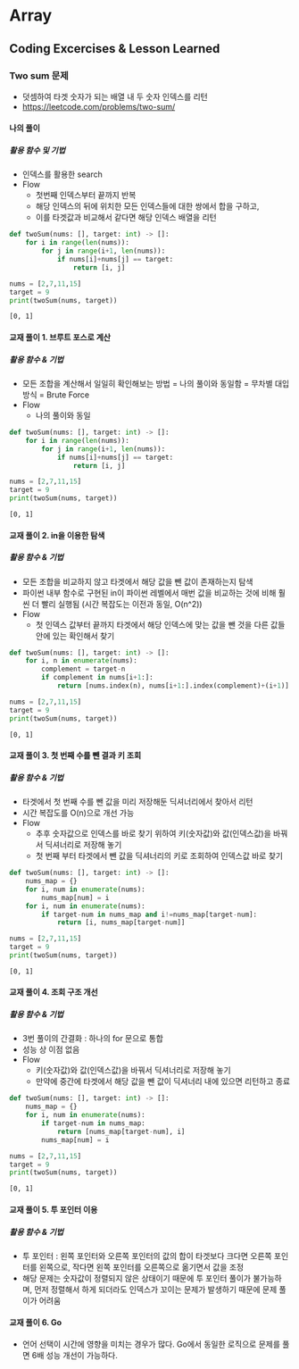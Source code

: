 # Array
## Coding Excercises & Lesson Learned

### Two sum 문제
 - 덧셈하여 타겟 숫자가 되는 배열 내 두 숫자 인덱스를 리턴 
 - https://leetcode.com/problems/two-sum/

#### 나의 풀이
##### 활용 함수 및 기법
 - 인덱스를 활용한 search
 - Flow 
    + 첫번째 인덱스부터 끝까지 반복
    + 해당 인덱스의 뒤에 위치한 모든 인덱스들에 대한 쌍에서 합을 구하고,
    + 이를 타겟값과 비교해서 같다면 해당 인덱스 배열을 리턴


```python
def twoSum(nums: [], target: int) -> []:
    for i in range(len(nums)):
        for j in range(i+1, len(nums)):
            if nums[i]+nums[j] == target:
                return [i, j]
```


```python
nums = [2,7,11,15]
target = 9
print(twoSum(nums, target))
```

    [0, 1]
    

#### 교재 풀이 1. 브루트 포스로 계산
##### 활용 함수 & 기법
 - 모든 조합을 계산해서 일일히 확인해보는 방법 = 나의 풀이와 동일함 = 무차별 대입 방식 = Brute Force
 - Flow 
    + 나의 풀이와 동일


```python
def twoSum(nums: [], target: int) -> []:
    for i in range(len(nums)):
        for j in range(i+1, len(nums)):
            if nums[i]+nums[j] == target:
                return [i, j]
```


```python
nums = [2,7,11,15]
target = 9
print(twoSum(nums, target))
```

    [0, 1]
    

#### 교재 풀이 2. in을 이용한 탐색
##### 활용 함수 & 기법
 - 모든 조합을 비교하지 않고 타겟에서 해당 값을 뺀 값이 존재하는지 탐색
 - 파이썬 내부 함수로 구현된 in이 파이썬 레벨에서 매번 값을 비교하는 것에 비해 훨씬 더 빨리 실행됨 (시간 복잡도는 이전과 동일, O(n^2))
 - Flow 
    + 첫 인덱스 값부터 끝까지 타겟에서 해당 인덱스에 맞는 값을 뺀 것을 다른 값들 안에 있는 확인해서 찾기


```python
def twoSum(nums: [], target: int) -> []:
    for i, n in enumerate(nums):
        complement = target-n
        if complement in nums[i+1:]:
            return [nums.index(n), nums[i+1:].index(complement)+(i+1)]
```


```python
nums = [2,7,11,15]
target = 9
print(twoSum(nums, target))
```

    [0, 1]
    

#### 교재 풀이 3. 첫 번째 수를 뺀 결과 키 조회
##### 활용 함수 & 기법
 - 타겟에서 첫 번째 수를 뺀 값을 미리 저장해둔 딕셔너리에서 찾아서 리턴
 - 시간 복잡도를 O(n)으로 개선 가능
 - Flow 
    + 추후 숫자값으로 인덱스를 바로 찾기 위하여 키(숫자값)와 값(인덱스값)을 바꿔서 딕셔너리로 저장해 놓기
    + 첫 번째 부터 타겟에서 뺀 값을 딕셔너리의 키로 조회하여 인덱스값 바로 찾기


```python
def twoSum(nums: [], target: int) -> []:
    nums_map = {}
    for i, num in enumerate(nums):
        nums_map[num] = i
    for i, num in enumerate(nums):
        if target-num in nums_map and i!=nums_map[target-num]:
            return [i, nums_map[target-num]]
```


```python
nums = [2,7,11,15]
target = 9
print(twoSum(nums, target))
```

    [0, 1]
    

#### 교재 풀이 4. 조회 구조 개선
##### 활용 함수 & 기법
 - 3번 풀이의 간결화 : 하나의 for 문으로 통합
 - 성능 상 이점 없음
 - Flow 
    + 키(숫자값)와 값(인덱스값)을 바꿔서 딕셔너리로 저장해 놓기
    + 만약에 중간에 타겟에서 해당 값을 뺀 값이 딕셔너리 내에 있으면 리턴하고 종료


```python
def twoSum(nums: [], target: int) -> []:
    nums_map = {}
    for i, num in enumerate(nums):
        if target-num in nums_map:
            return [nums_map[target-num], i]
        nums_map[num] = i
```


```python
nums = [2,7,11,15]
target = 9
print(twoSum(nums, target))
```

    [0, 1]
    

#### 교재 풀이 5. 투 포인터 이용
##### 활용 함수 & 기법
 - 투 포인터 : 왼쪽 포인터와 오른쪽 포인터의 값의 합이 타겟보다 크다면 오른쪽 포인터를 왼쪽으로, 작다면 왼쪽 포인터를 오른쪽으로 옮기면서 값을 조정
 - 해당 문제는 숫자값이 정렬되지 않은 상태이기 때문에 투 포인터 풀이가 불가능하며, 먼저 정렬해서 하게 되더라도 인덱스가 꼬이는 문제가 발생하기 때문에 문제 풀이가 어려움

#### 교재 풀이 6. Go
 - 언어 선택이 시간에 영향을 미치는 경우가 많다. Go에서 동일한 로직으로 문제를 풀면 6배 성능 개선이 가능하다.
